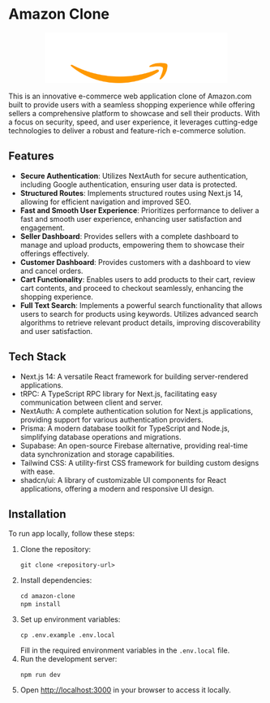 # Amazon Clone

<p align="center">
  <img src="./public/assets/amzn_logo_white.svg" alt="logo" width="360" height="100">
</p>

This is an innovative e-commerce web application clone of Amazon.com built to provide users with a seamless shopping experience while offering sellers a comprehensive platform to showcase and sell their products. With a focus on security, speed, and user experience, it leverages cutting-edge technologies to deliver a robust and feature-rich e-commerce solution.

## Features

- **Secure Authentication**: Utilizes NextAuth for secure authentication, including Google authentication, ensuring user data is protected.
- **Structured Routes**: Implements structured routes using Next.js 14, allowing for efficient navigation and improved SEO.
- **Fast and Smooth User Experience**: Prioritizes performance to deliver a fast and smooth user experience, enhancing user satisfaction and engagement.
- **Seller Dashboard**: Provides sellers with a complete dashboard to manage and upload products, empowering them to showcase their offerings effectively.
- **Customer Dashboard**: Provides customers with a dashboard to view and cancel orders.
- **Cart Functionality**: Enables users to add products to their cart, review cart contents, and proceed to checkout seamlessly, enhancing the shopping experience.
- **Full Text Search**: Implements a powerful search functionality that allows users to search for products using keywords. Utilizes advanced search algorithms to retrieve relevant product details, improving discoverability and user satisfaction.

## Tech Stack

- Next.js 14: A versatile React framework for building server-rendered applications.
- tRPC: A TypeScript RPC library for Next.js, facilitating easy communication between client and server.
- NextAuth: A complete authentication solution for Next.js applications, providing support for various authentication providers.
- Prisma: A modern database toolkit for TypeScript and Node.js, simplifying database operations and migrations.
- Supabase: An open-source Firebase alternative, providing real-time data synchronization and storage capabilities.
- Tailwind CSS: A utility-first CSS framework for building custom designs with ease.
- shadcn/ui: A library of customizable UI components for React applications, offering a modern and responsive UI design.

## Installation

To run app locally, follow these steps:

1. Clone the repository:
   ```
   git clone <repository-url>
   ```
2. Install dependencies:
   ```
   cd amazon-clone
   npm install
   ```
3. Set up environment variables:
   ```
   cp .env.example .env.local
   ```
   Fill in the required environment variables in the `.env.local` file.
4. Run the development server:
   ```
   npm run dev
   ```
5. Open [http://localhost:3000](http://localhost:3000) in your browser to access it locally.
